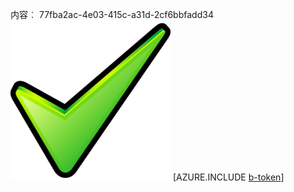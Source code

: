内容︰ 77fba2ac-4e03-415c-a31d-2cf6bbfadd34![图像](88de375f-ca18-441a-95df-90c669ce7faa.png)
[AZURE.INCLUDE [b-token](8d10e2ec-2f41-4e9f-a45c-09b850367ccc.md)]
